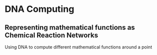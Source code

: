 # DNA Computing
## Representing mathematical functions as Chemical Reaction Networks
Using DNA to compute different mathematical functions around a point
